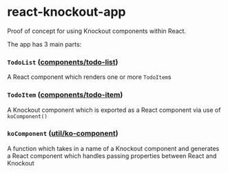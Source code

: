# react-knockout-app

Proof of concept for using Knockout components within React.

The app has 3 main parts:

### `TodoList` ([components/todo-list](src/components/todo-list/todo-list.js))
A React component which renders one or more `TodoItem`s

### `TodoItem` ([components/todo-item](src/components/todo-item/todo-item.js))
A Knockout component which is exported as a React component via use of `koComponent()`

### `koComponent` ([util/ko-component](src/util/ko-component/ko-component.js))
A function which takes in a name of a Knockout component and generates a React component which handles passing properties between React and Knockout

